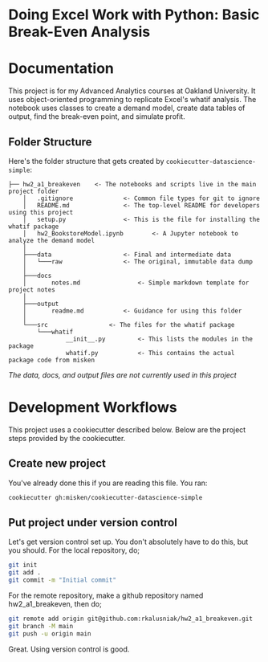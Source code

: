 # Doing Excel Work with Python: Basic Break-Even Analysis

Documentation
=======================

This project is for my Advanced Analytics courses at Oakland University. It uses object-oriented programming to replicate Excel's
whatif analysis. The notebook uses classes to create a demand model, create data tables of output, find the break-even point, and
simulate profit.



Folder Structure
-----------------

Here's the folder structure that gets created by `cookiecutter-datascience-simple`:

	├── hw2_a1_breakeven	<- The notebooks and scripts live in the main project folder
		│   .gitignore				<- Common file types for git to ignore
		│   README.md				<- The top-level README for developers using this project
		│	setup.py				<- This is the file for installing the whatif package
		│   hw2_BookstoreModel.ipynb		<- A Jupyter notebook to analyze the demand model
		│
		├───data					<- Final and intermediate data
		│   └───raw					<- The original, immutable data dump
		│
		├───docs
		│       notes.md				<- Simple markdown template for project notes
		│
		├───output
		│		readme.md			<- Guidance for using this folder
		│		
		└───src					<- The files for the whatif package		
			└───whatif
					__init__.py			<- This lists the modules in the package
					whatif.py			<- This contains the actual package code from misken

*The data, docs, and output files are not currently used in this project*



Development Workflows
=======================

This project uses a cookiecutter described below. Below are the project steps provided by the cookiecutter.

Create new project
----------------------

You've already done this if you are reading this file. You ran:

```bash
cookiecutter gh:misken/cookiecutter-datascience-simple
```

Put project under version control
---------------------------------

Let's get version control set up. You don't absolutely have to do this, but you should. For the local repository, do;

```bash
git init
git add .
git commit -m "Initial commit"
```

For the remote repository, make a github repository named hw2_a1_breakeven, then do;

```bash
git remote add origin git@github.com:rkalusniak/hw2_a1_breakeven.git
git branch -M main
git push -u origin main
```

Great. Using version control is good.



